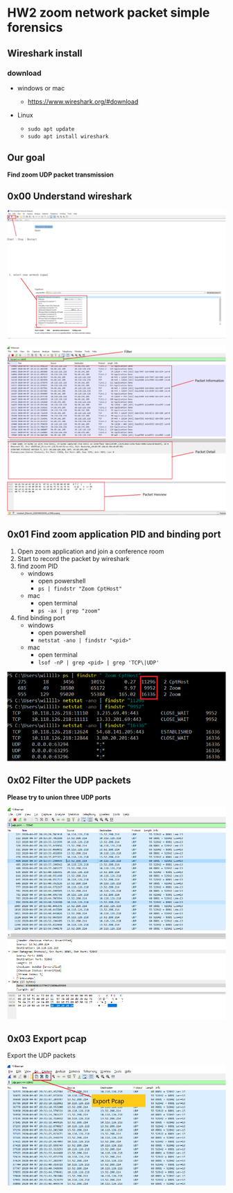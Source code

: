 # HW2 zoom network packet simple forensics

## Wireshark install

### download
- windows or mac
  - https://www.wireshark.org/#download

- Linux
  - `sudo apt update`
  - `sudo apt install wireshark`

## Our goal

**Find zoom UDP packet transmission**

## 0x00 Understand wireshark
![](./image/menu.png)

![](./image/menu2.png)


## 0x01 Find zoom application PID and binding port  

1. Open zoom application and join a conference room 
2. Start to record the packet by wireshark
3. find zoom PID
    - windows
      - open powershell
      - `ps | findstr "Zoom CptHost"`
    - mac
      - open terminal
      - `ps -ax | grep "zoom"`
4. find binding port
    - windows
      - open powershell
      - `netstat -ano | findstr "<pid>"`
    - mac
      - open terminal
      - `lsof -nP | grep <pid> | grep 'TCP\|UDP'`

![](./image/PIDandPort.png)


## 0x02 Filter the UDP packets

**Please try to union three UDP ports**


![](./image/result.PNG)

## 0x03 Export pcap

Export the UDP packets

![](./image/result2.png)